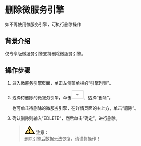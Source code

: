 # 删除微服务引擎<a name="ZH-CN_TOPIC_0138671570"></a>

如不再使用微服务引擎，可执行删除操作

## 背景介绍<a name="section254019131156"></a>

仅专享版微服务引擎支持删除微服务引擎。

## 操作步骤<a name="section533319505503"></a>

1.  进入微服务引擎页面，单击左侧菜单栏的“引擎列表”。
2.  选择待删除的微服务引擎，单击![](figures/icon-list.png)，选择“删除”。

    也可单击待删除的微服务引擎，在详情页面的右上方，单击“删除”。

3.  确认删除则输入“EDLETE”，然后单击“确定”，进行删除。

    >![](public_sys-resources/icon-caution.gif) **注意：**   
    >删除引擎后数据无法恢复，请谨慎操作！  


